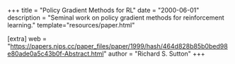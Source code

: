 +++
title = "Policy Gradient Methods for RL"
date = "2000-06-01"
description = "Seminal work on policy gradient methods for reinforcement learning."
template="resources/paper.html"

[extra]
web = "https://papers.nips.cc/paper_files/paper/1999/hash/464d828b85b0bed98e80ade0a5c43b0f-Abstract.html"
author = "Richard S. Sutton"
+++